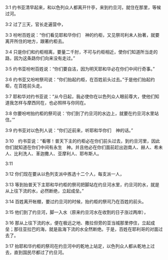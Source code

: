 <a id="1"></a>3:1  约书亚清早起来，和以色列众人都离开什亭，来到约旦河，就住在那里，等候过河。　  

<a id="2"></a>3:2  过了三天，官长走遍营中，  

<a id="3"></a>3:3  吩咐百姓说：“你们看见耶和华你们　神的约柜，又见祭司利未人抬著，就要离开所住的地方，跟著约柜去。  

<a id="4"></a>3:4  只是你们和约柜相离，要量二千肘，不可与约柜相近，使你们知道所当走的路，因为这条路你们向来没有走过。”  

<a id="5"></a>3:5  约书亚吩咐百姓说：“你们要自洁，因为明天耶和华必在你们中间行奇事。”  

<a id="6"></a>3:6  约书亚又吩咐祭司说：“你们抬起约柜，在百姓前头过去。”于是他们抬起约柜，在百姓前头走。  

<a id="7"></a>3:7  耶和华对约书亚说：“从今日起，我必使你在以色列众人眼前尊大，使他们知道我怎样与摩西同在，也必照样与你同在。  

<a id="8"></a>3:8  你要吩咐抬约柜的祭司说：‘你们到了约旦河的水边上，就要在约旦河水里站住。’”  

<a id="9"></a>3:9  约书亚对以色列人说：“你们近前来，听耶和华你们　神的话。”  

<a id="10　约书亚说：“看哪！普天下主的约柜必在你们前头过去，到约旦河里，因此你们就知道在你们中间有永生　神。并且他必在你们面前赶出迦南人、赫人、希未人、比利洗人、革迦撒人、亚摩利人、耶布斯人。"></a>3:10　约书亚说：“看哪！普天下主的约柜必在你们前头过去，到约旦河里，因此你们就知道在你们中间有永生　神。并且他必在你们面前赶出迦南人、赫人、希未人、比利洗人、革迦撒人、亚摩利人、耶布斯人。   

<a id="11"></a>3:11   

<a id="12"></a>3:12  你们现在要从以色列支派中拣选十二个人，每支派一人，  

<a id="13"></a>3:13  等到抬普天下主耶和华约柜的祭司把脚站在约旦河水里，约旦河的水，就是从上往下流的水，必然断绝，立起成垒。”  

<a id="14"></a>3:14  百姓离开帐棚，要过约旦河的时候，抬约柜的祭司乃在百姓的前头。  

<a id="15"></a>3:15  他们到了约旦河，脚一入水（原来约旦河水在收割的日子涨过两岸），  

<a id="16"></a>3:16  那从上往下流的水，便在极远之地、撒拉但旁的亚当城那里停住，立起成垒；那往亚拉巴的海，就是盐海下流的水全然断绝。于是，百姓在耶利哥的对面过去了。  

<a id="17"></a>3:17  抬耶和华约柜的祭司在约旦河中的乾地上站定，以色列众人都从乾地上过去，直到国民尽都过了约旦河。  

